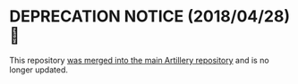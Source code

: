 # DEPRECATION NOTICE (2018/04/28) 🛑

This repository [was merged into the main Artillery repository](https://github.com/shoreditch-ops/artillery/pull/457) and is no longer updated.
